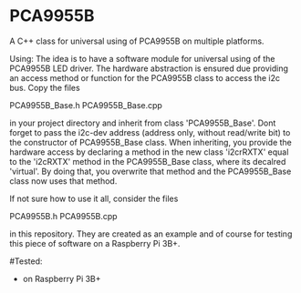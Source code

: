 # PCA9955B
A C++ class for universal using of PCA9955B on multiple platforms.

Using: The idea is to have a software module for universal using of the PCA9955B LED driver.
The hardware abstraction is ensured due providing an access method or function for the PCA9955B class
to access the i2c bus.
Copy the files

PCA9955B_Base.h
PCA9955B_Base.cpp

in your project directory and inherit from class 'PCA9955B_Base'. Dont forget to pass the i2c-dev address
(address only, without read/write bit) to the constructor of PCA9955B_Base class. When inheriting, you
provide the hardware access by declaring a method in the new class 'i2crRXTX' equal to the 'i2cRXTX' method
in the PCA9955B_Base class, where its decalred 'virtual'. By doing that, you overwrite that method and the
PCA9955B_Base class now uses that method.

If not sure how to use it all, consider the files

PCA9955B.h
PCA9955B.cpp

in this repository. They are created as an example and of course for testing this piece of software on a Raspberry
Pi 3B+.

#Tested:
- on Raspberry Pi 3B+
